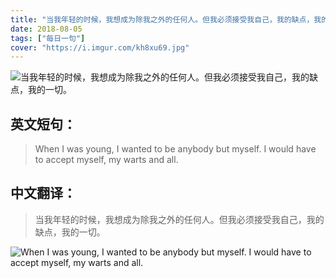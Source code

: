 ```yaml
---
title: "当我年轻的时候，我想成为除我之外的任何人。但我必须接受我自己，我的缺点，我的一切。"
date: 2018-08-05
tags: ["每日一句"]
cover: "https://i.imgur.com/kh8xu69.jpg"
---
```


![当我年轻的时候，我想成为除我之外的任何人。但我必须接受我自己，我的缺点，我的一切。](https://i.imgur.com/xsFL0XL.jpg)

## 英文短句：
> When I was young, I wanted to be anybody but myself. I would have to accept myself, my warts and all.

<!--more-->

## 中文翻译：
> 当我年轻的时候，我想成为除我之外的任何人。但我必须接受我自己，我的缺点，我的一切。

![When I was young, I wanted to be anybody but myself. I would have to accept myself, my warts and all.](https://i.imgur.com/nPyiJ9H.jpg)

